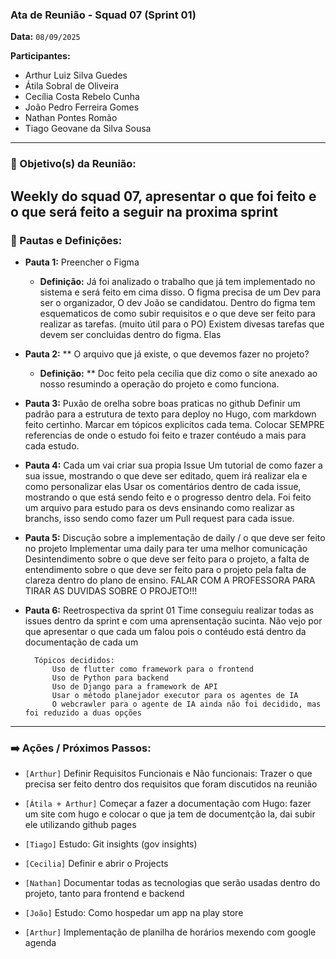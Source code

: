 ### **Ata de Reunião - Squad 07 (Sprint 01)**

**Data:** `08/09/2025`

**Participantes:**
- Arthur Luiz Silva Guedes
- Átila Sobral de Oliveira
- Cecília Costa Rebelo Cunha
- João Pedro Ferreira Gomes
- Nathan Pontes Romão
- Tiago Geovane da Silva Sousa

---

### 🎯 Objetivo(s) da Reunião:
Weekly do squad 07, apresentar o que foi feito e o que será feito a seguir na proxima sprint
---

### 📝 Pautas e Definições:


* **Pauta 1:** Preencher o Figma
    * **Definição:** Já foi analizado o trabalho que já tem implementado no sistema e será feito em cima disso.
		O figma precisa de um Dev para ser o organizador, O dev João se candidatou.
		Dentro do figma tem esquematicos de como subir requisitos e o que deve ser feito para realizar as tarefas. (muito útil para o PO)
		Existem divesas tarefas que devem ser concluidas dentro do figma. Elas 

* **Pauta 2:** ** O arquivo que já existe, o que devemos fazer no projeto?
    * **Definição:** ** Doc feito pela cecilia que diz como o site anexado ao nosso resumindo a operação do projeto e como funciona.

* **Pauta 3:** Puxão de orelha sobre boas praticas no github
		Definir um padrão para a estrutura de texto para deploy no Hugo, com markdown feito certinho.
		Marcar em tópicos explicitos cada tema.
		Colocar SEMPRE referencias de onde o estudo foi feito e trazer contéudo a mais para cada estudo.

* **Pauta 4:** Cada um vai criar sua propia Issue
		Um tutorial de como fazer a sua issue, mostrando o que deve ser editado, quem irá realizar ela e como personalizar elas
		Usar os comentários dentro de cada issue, mostrando o que está sendo feito e o progresso dentro dela.
		Foi feito um arquivo para estudo para os devs ensinando como realizar as branchs, isso sendo como fazer um Pull request para cada issue.

* **Pauta 5:** Discução sobre a implementação de daily / o que deve ser feito no projeto
		Implementar uma daily para ter uma melhor comunicação
		Desintendimento sobre o que deve ser feito para o projeto, a falta de entendimento sobre o que deve ser feito para o projeto pela falta de clareza dentro do plano de ensino.
		FALAR COM A PROFESSORA PARA TIRAR AS DUVIDAS SOBRE O PROJETO!!!


* **Pauta 6:** Reetrospectiva da sprint 01
		Time conseguiu realizar todas as issues dentro da sprint e com uma aprensentação sucinta.
		Não vejo por que apresentar o que cada um falou pois o contéudo está dentro da documentação de cada um

		Tópicos decididos:
			Uso de flutter como framework para o frontend
			Uso de Python para backend
			Uso de Django para a framework de API
			Usar o método planejador executor para os agentes de IA
			O webcrawler para o agente de IA ainda não foi decidido, mas foi reduzido a duas opções

---

### ➡️ Ações / Próximos Passos:

* `[Arthur]` Definir Requisitos Funcionais e Não funcionais: Trazer o que precisa ser feito dentro dos requisitos que foram discutidos na reunião

* `[Átila + Arthur]` Começar a fazer a documentação com Hugo: fazer um site com hugo e colocar o que ja tem de documentção la, dai subir ele utilizando github pages

* `[Tiago]` Estudo: Git insights (gov insights)

* `[Cecilia]` Definir e abrir o Projects

* `[Nathan]` Documentar todas as tecnologias que serão usadas dentro do projeto, tanto para frontend e backend

* `[João]` Estudo: Como hospedar um app na play store

* `[Arthur]` Implementação de planilha de horários mexendo com google agenda
